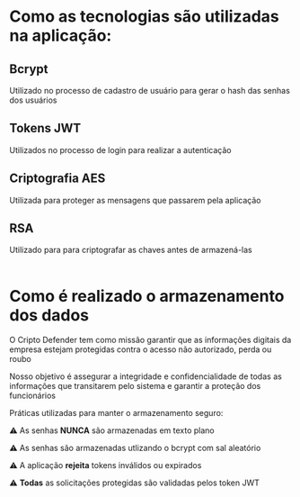 # Como as tecnologias são utilizadas na aplicação:

## Bcrypt
Utilizado no processo de cadastro de usuário para gerar o hash das senhas dos usuários<br>

## Tokens JWT 
Utilizados no processo de login para realizar a autenticação<br>

## Criptografia AES
Utilizada para proteger as mensagens que passarem pela aplicação<br>
 
## RSA
Utilizado para para criptografar as chaves antes de armazená-las<br><br>


# Como é realizado o armazenamento dos dados 

O Cripto Defender tem como missão garantir que as informações digitais da empresa estejam protegidas contra o acesso não autorizado, perda ou roubo<br>

Nosso objetivo é assegurar a integridade e confidencialidade de todas as informações que transitarem pelo sistema e garantir a proteção dos funcionários<br>

Práticas utilizadas para manter o armazenamento seguro:<br>

⚠️ As senhas **NUNCA** são armazenadas em texto plano<br>

⚠️ As senhas são armazenadas utlizando o bcrypt com sal aleatório<br>

⚠️ A aplicação **rejeita** tokens inválidos ou expirados<br>

⚠️ **Todas** as solicitações protegidas são validadas pelos token JWT 
